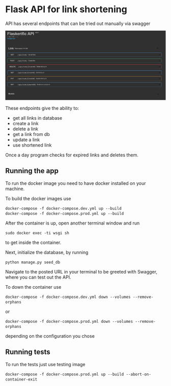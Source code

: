 # Flask API for link shortening


API has several endpoints that can be tried out manually via swagger

![The site](docs/site.png)

These endpoints give the ability to:
 - get all links in database
 - create a link 
 - delete a link 
 - get a link from db
 - update a link
 - use shortened link 

Once a day program checks for expired links and deletes them.

## Running the app

To run the docker image you need to have docker installed on your machine.

To build the docker images use 
```
docker-compose -f docker-compose.dev.yml up --build
docker-compose -f docker-compose.prod.yml up --build
```

After the container is up, open another terminal window and run
```
sudo docker exec -ti wsgi sh
```
to get inside the container.

Next, initialize the database, by running
```
python manage.py seed_db
```

Navigate to the posted URL in your terminal to be greeted with Swagger, where you can test out the API.

To down the container use
```
docker-compose -f docker-compose.dev.yml down --volumes --remove-orphans
```
or 

```
docker-compose -f docker-compose.prod.yml down --volumes --remove-orphans
```
depending on the configuration you chose

## Running tests

To run the tests just use testing image
```
docker-compose -f docker-compose.prod.yml up --build --abort-on-container-exit
```

